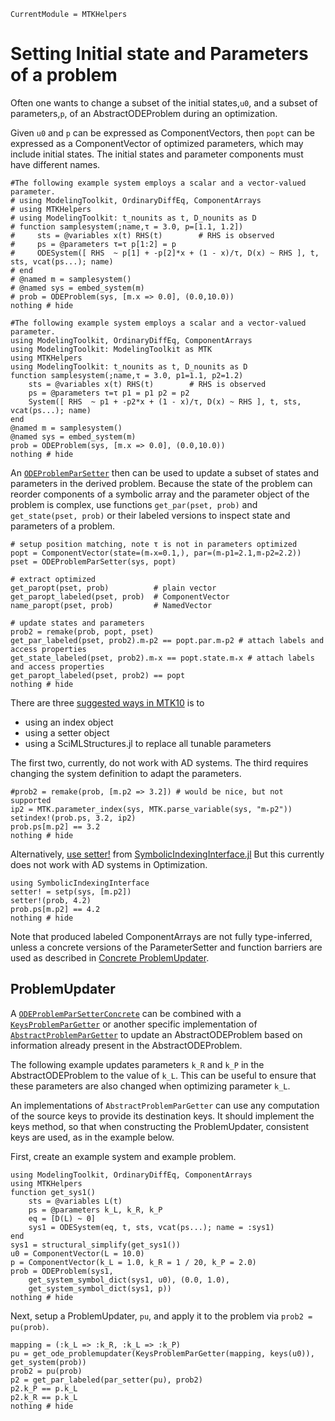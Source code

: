```@meta
CurrentModule = MTKHelpers
```

# Setting Initial state and Parameters of a problem

Often one wants to change a subset of the initial
states,`u0`, and a subset of parameters,`p`, of an AbstractODEProblem during an optimization.

Given `u0` and `p` can be expressed as ComponentVectors, 
then `popt` can be expressed as a ComponentVector of optimized parameters, 
which may include initial states. The initial states and parameter components 
must have different names.

```@example doc_depr
#The following example system employs a scalar and a vector-valued parameter.
# using ModelingToolkit, OrdinaryDiffEq, ComponentArrays
# using MTKHelpers
# using ModelingToolkit: t_nounits as t, D_nounits as D
# function samplesystem(;name,τ = 3.0, p=[1.1, 1.2]) 
#     sts = @variables x(t) RHS(t)        # RHS is observed
#     ps = @parameters τ=τ p[1:2] = p 
#     ODESystem([ RHS  ~ p[1] + -p[2]*x + (1 - x)/τ, D(x) ~ RHS ], t, sts, vcat(ps...); name)
# end                     
# @named m = samplesystem()
# @named sys = embed_system(m)
# prob = ODEProblem(sys, [m.x => 0.0], (0.0,10.0))
nothing # hide
```

```@example doc
#The following example system employs a scalar and a vector-valued parameter.
using ModelingToolkit, OrdinaryDiffEq, ComponentArrays
using ModelingToolkit: ModelingToolkit as MTK
using MTKHelpers
using ModelingToolkit: t_nounits as t, D_nounits as D
function samplesystem(;name,τ = 3.0, p1=1.1, p2=1.2) 
    sts = @variables x(t) RHS(t)        # RHS is observed
    ps = @parameters τ=τ p1 = p1 p2 = p2
    System([ RHS  ~ p1 + -p2*x + (1 - x)/τ, D(x) ~ RHS ], t, sts, vcat(ps...); name)
end                     
@named m = samplesystem()
@named sys = embed_system(m)
prob = ODEProblem(sys, [m.x => 0.0], (0.0,10.0))
nothing # hide
```


An [`ODEProblemParSetter`](@ref) then can be used to update a subset of states
and parameters in the derived problem.
Because the state of the problem can reorder components of a symbolic array
and the parameter object of the problem is complex, use functions
`get_par(pset, prob)` and `get_state(pset, prob)` or their labeled versions to 
inspect state and parameters of a problem.

```@example doc
# setup position matching, note τ is not in parameters optimized
popt = ComponentVector(state=(m₊x=0.1,), par=(m₊p1=2.1,m₊p2=2.2)) 
pset = ODEProblemParSetter(sys, popt) 

# extract optimized 
get_paropt(pset, prob)          # plain vector
get_paropt_labeled(pset, prob)  # ComponentVector
name_paropt(pset, prob)         # NamedVector 

# update states and parameters
prob2 = remake(prob, popt, pset)
get_par_labeled(pset, prob2).m₊p2 == popt.par.m₊p2 # attach labels and access properties
get_state_labeled(pset, prob2).m₊x == popt.state.m₊x # attach labels and access properties
get_paropt_labeled(pset, prob2) == popt
nothing # hide
```
There are three  [suggested ways in MTK10](https://docs.sciml.ai/ModelingToolkit/stable/basics/FAQ/#Why-are-my-parameters-some-obscure-object?) is to
- using an index object
- using a setter object
- using a SciMLStructures.jl to replace all tunable parameters

The first two, currently, do not work with AD systems.
The third requires changing the system definition to adapt the parameters.

```@example doc
#prob2 = remake(prob, [m.p2 => 3.2]) # would be nice, but not supported
ip2 = MTK.parameter_index(sys, MTK.parse_variable(sys, "m₊p2"))
setindex!(prob.ps, 3.2, ip2)
prob.ps[m.p2] == 3.2
nothing # hide
```

Alternatively, [use setter!](https://docs.sciml.ai/ModelingToolkit/stable/basics/FAQ/#Using-ModelingToolkit-with-Optimization-/-Automatic-Differentiation) 
from [SymbolicIndexingInterface.jl](https://docs.sciml.ai/SymbolicIndexingInterface/stable/)
But this currently does not work with AD systems in Optimization.

```@example doc
using SymbolicIndexingInterface
setter! = setp(sys, [m.p2])
setter!(prob, 4.2)
prob.ps[m.p2] == 4.2
nothing # hide
```


Note that produced labeled ComponentArrays are not fully type-inferred, unless
a concrete versions of the ParameterSetter and function barriers are used as described 
in [Concrete ProblemUpdater](@ref).

## ProblemUpdater
A [`ODEProblemParSetterConcrete`](@ref) can be combined with a [`KeysProblemParGetter`](@ref)
or another specific implementation of [`AbstractProblemParGetter`](@ref) to 
update an AbstractODEProblem based on information already present in the AbstractODEProblem.

The following example updates parameters `k_R` and `k_P` in the AbstractODEProblem
to the value of `k_L`. This can be useful to ensure that these parameters
are also changed when optimizing parameter `k_L`.

An implementations of `AbstractProblemParGetter` can use any computation of
the source keys to provide its destination keys. It should implement the keys method,
so that when constructing the ProblemUpdater, consistent keys are used,
as in the example below.

First, create an example system and example problem.
```@example doc
using ModelingToolkit, OrdinaryDiffEq, ComponentArrays
using MTKHelpers
function get_sys1()
    sts = @variables L(t)
    ps = @parameters k_L, k_R, k_P
    eq = [D(L) ~ 0]
    sys1 = ODESystem(eq, t, sts, vcat(ps...); name = :sys1)
end
sys1 = structural_simplify(get_sys1())
u0 = ComponentVector(L = 10.0)
p = ComponentVector(k_L = 1.0, k_R = 1 / 20, k_P = 2.0)
prob = ODEProblem(sys1,
    get_system_symbol_dict(sys1, u0), (0.0, 1.0),
    get_system_symbol_dict(sys1, p))
nothing # hide
```

Next, setup a ProblemUpdater, `pu`, and apply it to the problem via `prob2 = pu(prob)`.
```@example doc
mapping = (:k_L => :k_R, :k_L => :k_P)
pu = get_ode_problemupdater(KeysProblemParGetter(mapping, keys(u0)), get_system(prob))
prob2 = pu(prob)
p2 = get_par_labeled(par_setter(pu), prob2)
p2.k_P == p.k_L
p2.k_R == p.k_L
nothing # hide
```
